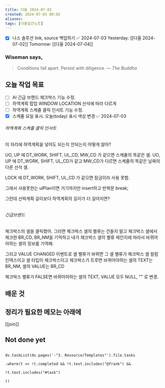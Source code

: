 ```yaml
---
title: 다울 2024-07-03
created: 2024-07-03 08:02
aliases: 
tags: [다울일간노트]
---
```

- [x] 나스 솔루션 link, source 백업하기 ✅ 2024-07-03
Yesterday: [[다울 2024-07-02]]
Tomorrow: [[다울 2024-07-04]]

### Wiseman says,
> Conditions fall apart. Persist with diligence.
> — <cite>The Buddha</cite>


## 오늘 작업 목표
- [ ] AI 긴급 브랜드 체크박스 기능 수정.
- [ ] 하역계획 팝업 WINDOW LOCATION 선석에 따라 다르게
- [ ] 하역계획 스케쥴 클릭 인서트 기능 수정. 
- [x] 스케쥴 요일 표시. 오늘(today) 표시 색상 변경 ✅ 2024-07-03

###### 하역계획 스케쥴 클릭 인서트
이 자리에 하역계획을 넣어도 되는지 안되는지
어떻게 알아?

UO, UP 에 DT_WORK, SHIFT, UL_CD, MW_CD 가 같으면 스케쥴의 똑같은 셀.
UO, UP 에 DT_WORK, SHIFT, UL_CD가 같고 MW_CD가 다르면 스케쥴의 똑같은 날짜의 다른 선석 셀.

LOCK 에 DT_WORK, SHIFT, UL_CD 가 같으면 잠금이라 사용 못함.

그래서 사용못한는 ulPlan이면 거기까지만 insert하고 반복문 break;

그런데 선박계획 길이보다 하역계획의 길이가 더 길어지면?

```sql


```

###### 긴급브랜드
체크박스의 셀을 클릭했어.
그러면 체크박스 셀의 벨류는 건들지 말고
체크박스 셀에서 체크한 BR_CD, BR_NM을 기억하고
내가 체크박스 셀의 벨류 체인지에 따라서 바뀌어야하는 셀의 정보를 기억해.

그리고 VALUE CHANGED 이벤트로 셀 벨류가 바뀌면
그 셀 벨류가 체크박스 셀 컬럼인덱스이고
셀 타입이 체크박스이고
체크박스가 트루면 바뀌어야하는 셀의 TEXT는 BR_NM, 셀의 VALUE는 BR_CD

체크박스 벨류가 FALSE면 바뀌어야하는 셀의 TEXT, VALUE 모두 NULL, "" 로 변경.




## 배운 것




## 정리가 필요한 메모는 아래에
[[join]]



## Not done yet

```dataviewjs

dv.taskList(dv.pages('-"3. Resource/Templates"').file.tasks

.where(t => !t.completed && !t.text.includes("@frank") &&

!t.text.includes("#task")

))

```
